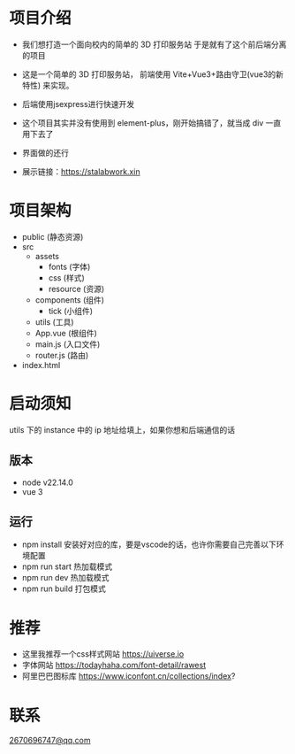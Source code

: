 # 项目介绍

- 我们想打造一个面向校内的简单的 3D 打印服务站
于是就有了这个前后端分离的项目

- 这是一个简单的 3D 打印服务站，
   前端使用 Vite+Vue3+路由守卫(vue3的新特性) 来实现。
- 后端使用jsexpress进行快速开发

- 这个项目其实并没有使用到 element-plus，刚开始搞错了，就当成 div 一直用下去了
- 界面做的还行

- 展示链接：https://stalabwork.xin

# 项目架构

- public (静态资源)
- src
  - assets
    - fonts (字体)
    - css (样式)
    - resource (资源)
  - components (组件)
    - tick (小组件)
  - utils (工具)
  - App.vue (根组件)
  - main.js (入口文件)
  - router.js (路由)
- index.html

# 启动须知

utils 下的 instance 中的 ip 地址给填上，如果你想和后端通信的话

## 版本
- node v22.14.0
- vue 3

## 运行

- npm install 安装好对应的库，要是vscode的话，也许你需要自己完善以下环境配置
- npm run start 热加载模式
- npm run dev 热加载模式
- npm run build 打包模式

# 推荐
- 这里我推荐一个css样式网站
https://uiverse.io
- 字体网站
https://todayhaha.com/font-detail/rawest
- 阿里巴巴图标库
https://www.iconfont.cn/collections/index?

# 联系
2670696747@qq.com
